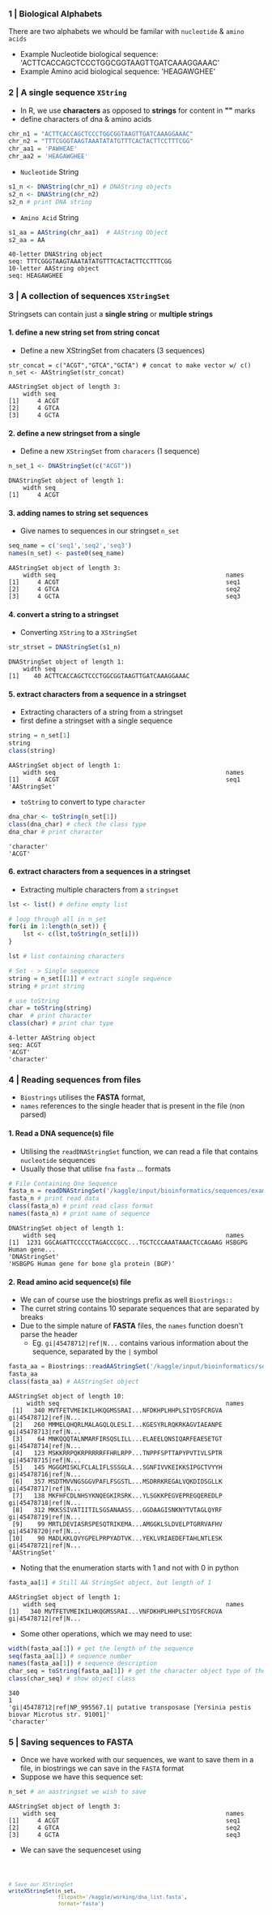 ### 1 | Biological Alphabets 

There are two alphabets we whould be familar with <code>nucleotide</code> & <code>amino acids</code>
- Example Nucleotide biological sequence: 'ACTTCACCAGCTCCCTGGCGGTAAGTTGATCAAAGGAAAC'
- Example Amino acid biological sequence: 'HEAGAWGHEE'

### 2 | A single sequence <code>XString</code>

- In R, we use **characters** as opposed to **strings** for content in **""** marks
- define characters of dna & amino acids

```R
chr_n1 = "ACTTCACCAGCTCCCTGGCGGTAAGTTGATCAAAGGAAAC"
chr_n2 = "TTTCGGGTAAGTAAATATATGTTTCACTACTTCCTTTCGG"
chr_aa1 = 'PAWHEAE'
chr_aa2 = 'HEAGAWGHEE'
```

- <code>Nucleotide</code> String

```R
s1_n <- DNAString(chr_n1) # DNAString objects
s2_n <- DNAString(chr_n2)
s2_n # print DNA string
```

- <code>Amino Acid</code> String

```R
s1_aa = AAString(chr_aa1)  # AAString Object
s2_aa = AA
```

```
40-letter DNAString object
seq: TTTCGGGTAAGTAAATATATGTTTCACTACTTCCTTTCGG
10-letter AAString object
seq: HEAGAWGHEE
```

### 3 | A collection of sequences <code>XStringSet</code>

Stringsets can contain just a **single string** or **multiple strings**
  
#### 1. define a new string set from string concat
  
- Define a new XStringSet from chacaters (3 sequences)

```
str_concat = c("ACGT","GTCA","GCTA") # concat to make vector w/ c()
n_set <- AAStringSet(str_concat)
```

```
AAStringSet object of length 3:
    width seq
[1]     4 ACGT
[2]     4 GTCA
[3]     4 GCTA
```

#### 2. define a new stringset from a single 

- Define a new <code>XStringSet</code> from <code>characers</code> (1 sequence)

```R
n_set_1 <- DNAStringSet(c("ACGT"))
```

```
DNAStringSet object of length 1:
    width seq
[1]     4 ACGT
```

#### 3. adding names to string set sequences

- Give names to sequences in our stringset <code>n_set</code>

```R
seq_name = c('seq1','seq2','seq3')
names(n_set) <- paste0(seq_name)
```

```
AAStringSet object of length 3:
    width seq                                               names               
[1]     4 ACGT                                              seq1
[2]     4 GTCA                                              seq2
[3]     4 GCTA                                              seq3
```

#### 4. convert a string to a stringset

- Converting <code>XString</code> to a <code>XStringSet</code>

```R
str_strset = DNAStringSet(s1_n)
```

```
DNAStringSet object of length 1:
    width seq
[1]    40 ACTTCACCAGCTCCCTGGCGGTAAGTTGATCAAAGGAAAC
```

#### 5. extract characters from a sequence in a stringset

- Extracting characters of a string from a stringset 
- first define a stringset with a single sequence

```R
string = n_set[1]
string
class(string)
```

```
AAStringSet object of length 1:
    width seq                                               names               
[1]     4 ACGT                                              seq1
'AAStringSet'
```

- <code>toString</code> to convert to type <code>character</code>

```R
dna_char <- toString(n_set[1])
class(dna_char) # check the class type
dna_char # print character
```

```
'character'
'ACGT'
```

#### 6. extract characters from a sequences in a stringset

- Extracting multiple characters from a <code>stringset</code>

```R
lst <- list() # define empty list

# loop through all in n_set
for(i in 1:length(n_set)) {
    lst <- c(lst,toString(n_set[i]))
}

lst # list containing characters
```

```R
# Set - > Single sequence
string = n_set[[1]] # extract single sequence 
string # print string

# use toString
char = toString(string)
char  # print character
class(char) # print char type
```

```
4-letter AAString object
seq: ACGT
'ACGT'
'character'
```

### 4 | Reading sequences from files

- <code>Biostrings</code> utilises the **FASTA** format,
- <code>names</code> references to the single header that is present in the file (non parsed)

#### 1. Read a DNA sequence(s) file

- Utilising the <code>readDNAStringSet</code> function, we can read a file that contains <code>nucleotide</code> sequences
- Usually those that utilise <code>fna</code> <code>fasta</code> ... formats

```R
# File Containing One Sequence
fasta_n = readDNAStringSet('/kaggle/input/bioinformatics/sequences/example.fasta')
fasta_n # print read data 
class(fasta_n) # print read class format
names(fasta_n) # print name of sequence
```
```
DNAStringSet object of length 1:
    width seq                                               names               
[1]  1231 GGCAGATTCCCCCTAGACCCGCC...TGCTCCCAAATAAACTCCAGAAG HSBGPG Human gene...
'DNAStringSet'
'HSBGPG Human gene for bone gla protein (BGP)'
```

#### 2. Read amino acid sequence(s) file

- We can of course use the biostrings prefix as well <code>Biostrings::</code>
- The curret string contains 10 separate sequences that are separated by breaks
- Due to the simple nature of **FASTA** files, the <code>names</code> function doesn't parse the header
  - Eg. <code>gi|45478712|ref|N...</code> contains various information about the sequence, separated by the <code>|</code> symbol

```R
fasta_aa = Biostrings::readAAStringSet('/kaggle/input/bioinformatics/sequences/NC_005816.faa')
fasta_aa
class(fasta_aa) # AAStringSet object

```

```
AAStringSet object of length 10:
     width seq                                              names               
 [1]   340 MVTFETVMEIKILHKQGMSSRAI...NFDKHPLHHPLSIYDSFCRGVA gi|45478712|ref|N...
 [2]   260 MMMELQHQRLMALAGQLQLESLI...KGESYRLRQKRKAGVIAEANPE gi|45478713|ref|N...
 [3]    64 MNKQQQTALNMARFIRSQSLILL...ELAEELQNSIQARFEAESETGT gi|45478714|ref|N...
 [4]   123 MSKKRRPQKRPRRRRFFHRLRPP...TNPPFSPTTAPYPVTIVLSPTR gi|45478715|ref|N...
 [5]   145 MGGGMISKLFCLALIFLSSSGLA...SGNFIVVKEIKKSIPGCTVYYH gi|45478716|ref|N...
 [6]   357 MSDTMVVNGSGGVPAFLFSGSTL...MSDRRKREGALVQKDIDSGLLK gi|45478717|ref|N...
 [7]   138 MKFHFCDLNHSYKNQEGKIRSRK...YLSGKKPEGVEPREGQEREDLP gi|45478718|ref|N...
 [8]   312 MKKSSIVATIITILSGSANAASS...GGDAAGISNKNYTVTAGLQYRF gi|45478719|ref|N...
 [9]    99 MRTLDEVIASRSPESQTRIKEMA...AMGGKLSLDVELPTGRRVAFHV gi|45478720|ref|N...
[10]    90 MADLKKLQVYGPELPRPYADTVK...YEKLVRIAEDEFTAHLNTLESK gi|45478721|ref|N...
'AAStringSet'
```

- Noting that the enumeration starts with 1 and not with 0 in python

```R
fasta_aa[1] # Still AA StringSet object, but length of 1
```

```
AAStringSet object of length 1:
    width seq                                               names               
[1]   340 MVTFETVMEIKILHKQGMSSRAI...VNFDKHPLHHPLSIYDSFCRGVA gi|45478712|ref|N...
```

- Some other operations, which we may need to use:

```R
width(fasta_aa[1]) # get the length of the sequence 
seq(fasta_aa[1]) # sequence number
names(fasta_aa[1]) # sequence description
char_seq = toString(fasta_aa[1]) # get the character object type of the sequence
class(char_seq) # show object class 
```

```
340
1
'gi|45478712|ref|NP_995567.1| putative transposase [Yersinia pestis biovar Microtus str. 91001]'
'character'
```

### 5 | Saving sequences to FASTA

- Once we have worked with our sequences, we want to save them in a file, in biostrings we can save in the <code>FASTA</code> format
- Suppose we have this sequence set:

```R
n_set # an aastringset we wish to save
```

```
AAStringSet object of length 3:
    width seq                                               names               
[1]     4 ACGT                                              seq1
[2]     4 GTCA                                              seq2
[3]     4 GCTA                                              seq3
```

- We can save the sequenceset using <code>
  
```R
# Save our XStringSet
writeXStringSet(n_set,
                filepath='/kaggle/working/dna_list.fasta',
                format='fasta')
```
  
